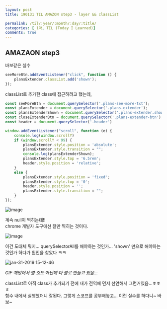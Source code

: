```yaml
---
layout: post
title: 190131 TIL AMAZON step3 - layer && classList

permalink: /til/:year/:month/:day/:title/
categories: [_1막, TIL (Today I Learned)]
comments: true
---
```


## **AMAZAON step3** 

바보같은 실수

```js
seeMoreBtn.addEventListener("click", function () {
    plansExtender.classList.add('shown');
});
```

classList로 추가한 class에 접근하려고 했는데,  

```js
const seeMoreBtn = document.querySelector('.plans-see-more-txt');
const plansExtender = document.querySelector('.plans-extender');
const plansExtenderShown = document.querySelector('.plans-extender.shown'); //<- 이 아이... 
const closeExtenderBtn = document.querySelector('.plans-extender-btn');
const header = document.querySelector('.header')

window.addEventListener("scroll", function (e) {
    console.log(window.scrollY)
    if (window.scrollY < 99) {
        plansExtender.style.position = 'absolute';
        plansExtender.style.transition = "";
        console.log(plansExtenderShown);
        plansExtender.style.top = '6.5rem';
        header.style.position = 'relative';
    }
    else {
        plansExtender.style.position = 'fixed';
        plansExtender.style.top = '0';
        header.style.position = '';
        plansExtender.style.transition = "";
    }
});
```

![image](https://user-images.githubusercontent.com/40848630/52033835-ba5d9600-2569-11e9-80aa-eaafd7ab1e8b.png)


계속 null이 찍히는데!!  
chrome 개발자 도구에선 잘만 찍히는 것이다.

![image](https://user-images.githubusercontent.com/40848630/52033890-ebd66180-2569-11e9-8c3f-778392c05ba7.png)


이건 도대체 뭐지... querySelectorAll를 해야하는 것인가... 'shown' 만으로 해야하는 것인가 하다가 원인을 찾았다 ㅋㅋ

![jan-31-2019 15-12-46](https://user-images.githubusercontent.com/40848630/52034107-c4cc5f80-256a-11e9-9620-8ee3fa81d851.gif)

~~*GIF 재밌어서 별 것도 아닌데 다 짤로 만들고 있음...*~~

classList로 아직 class가 추가되기 전에 내가 전역에 먼저 선언해서 그런거였음...ㅎㅎㅎ  
함수 내에서 실행했더니 잘된다. 그렇게 스코프를 공부해놓고... 이런 실수를 하다니~ 바보~ 
